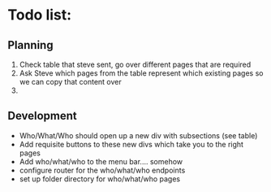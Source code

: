# Todo list:

## Planning
1. Check table that steve sent, go over different pages that are required
2. Ask Steve which pages from the table represent which existing pages so we can copy that content over
3.

## Development
- Who/What/Who should open up a new div with subsections (see table)
- Add requisite buttons to these new divs which take you to the right pages
- Add who/what/who to the menu bar.... somehow
- configure router for the who/what/who endpoints
- set up folder directory for who/what/who pages
